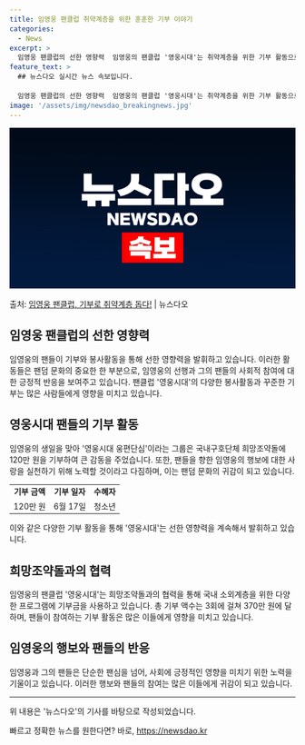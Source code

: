 ```yaml
---
title: 임영웅 팬클럽 취약계층을 위한 훈훈한 기부 이야기
categories:
  - News
excerpt: >
  임영웅 팬클럽의 선한 영향력  임영웅의 팬클럽 '영웅시대'는 취약계층을 위한 기부 활동으로 주목받고 있습니다…
feature_text: >
  ## 뉴스다오 실시간 뉴스 속보입니다.

  임영웅 팬클럽의 선한 영향력  임영웅의 팬클럽 '영웅시대'는 취약계층을 위한 기부 활동으로 주목받고 있습니다…
image: '/assets/img/newsdao_breakingnews.jpg'
---
```


![뉴스다오 속보](/assets/img/newsdao_breakingnews.jpg)

<p>출처: <a href="https://newsdao.kr/4395" rel="dofollow">임영웅 팬클럽, 기부로 취약계층 돕다!</a> | 뉴스다오</p>

<h2>임영웅 팬클럽의 선한 영향력</h2>
<p data-ke-size="size16">임영웅의 팬들이 기부와 봉사활동을 통해 선한 영향력을 발휘하고 있습니다. 이러한 활동들은 팬덤 문화의 중요한 한 부분으로, 임영웅의 선행과 그의 팬들의 사회적 참여에 대한 긍정적 반응을 보여주고 있습니다. 팬클럽 '영웅시대'의 다양한 봉사활동과 꾸준한 기부는 많은 사람들에게 영향을 미치고 있습니다.</p>

<h2>영웅시대 팬들의 기부 활동</h2>
<p data-ke-size="size16">임영웅의 생일을 맞아 '영웅시대 웅편단심'이라는 그룹은 국내구호단체 희망조약돌에 120만 원을 기부하여 큰 감동을 주었습니다. 또한, 팬들을 향한 임영웅의 행보에 대한 사랑을 실천하기 위해 노력할 것이라고 다짐하며, 이는 팬덤 문화의 귀감이 되고 있습니다.</p>

<table>
	<tr>
		<td style="text-align: center; height: 17px;"><b>기부 금액</b></td>
		<td style="text-align: center; height: 17px;"><b>기부 일자</b></td>
		<td style="text-align: center; height: 17px;"><b>수혜자</b></td>
	</tr>
	<tr>
		<td style="text-align: center; height: 17px;">120만 원</td>
		<td style="text-align: center; height: 17px;">6월 17일</td>
		<td style="text-align: center; height: 17px;">청소년</td>
	</tr>
</table>
<p data-ke-size="size16">이와 같은 다양한 기부 활동을 통해 '영웅시대'는 선한 영향력을 계속해서 발휘하고 있습니다.</p>

<h2>희망조약돌과의 협력</h2>
<p data-ke-size="size16">임영웅의 팬클럽 '영웅시대'는 희망조약돌과의 협력을 통해 국내 소외계층을 위한 다양한 프로그램에 기부금을 사용하고 있습니다. 총 기부 액수는 3회에 걸쳐 370만 원에 달하며, 팬들이 참여하는 기부 활동은 많은 이들에게 영향을 미치고 있습니다.</p>

<h2>임영웅의 행보와 팬들의 반응</h2>
<p data-ke-size="size16">임영웅과 그의 팬들은 단순한 팬심을 넘어, 사회에 긍정적인 영향을 미치기 위한 노력을 기울이고 있습니다. 이러한 행보와 팬들의 참여는 많은 이들에게 귀감이 되고 있습니다.</p>

<hr>
<p data-ke-size="size16">위 내용은 '뉴스다오'의 기사를 바탕으로 작성되었습니다.</p> 

빠르고 정확한 뉴스를 원한다면? 바로, <a href="https://newsdao.kr" rel="dofollow">https://newsdao.kr</a>


    
